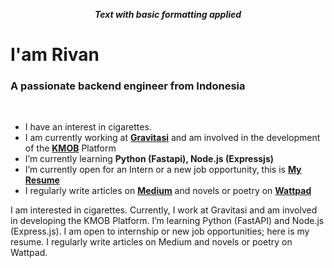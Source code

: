 ***<p style="text-align: center;">Text with basic formatting applied</p>***

# I'am Rivan
### A passionate backend engineer from Indonesia</h3>
<br>
<ul>
 <li>I have an interest in cigarettes.</li>
 <li>I am currently working at <b><a href="https://www.gravitasi.co.id" target="_blank">Gravitasi</a></b> and am involved in the development of the <b><a href="https://www.gravitasi.co.id/portfolio/kmob-pemda-depok" target="_blank">KMOB</a></b> Platform </li>

<li>I’m currently learning <b>Python (Fastapi), Node.js (Expressjs)</b></li>
<li>I’m currently open for an Intern or a new job opportunity, this is <b> <a href="Rivan Nurdin Resume BackEnd Engineer.pdf" target="_blank">My Resume</a></b></li>
<li>I regularly write articles on <b><a href="https://rivannurdin.medium.com" target="_blank"> Medium</a></b> and novels or poetry on <b><a href="https://www.wattpad.com/user/rivannurdin" target="_blank"> Wattpad</a></b></li>
</ul>

I am interested in cigarettes. Currently, I work at Gravitasi and am involved in developing the KMOB Platform. I’m learning Python (FastAPI) and Node.js (Express.js). I am open to internship or new job opportunities; here is my resume. I regularly write articles on Medium and novels or poetry on Wattpad.
